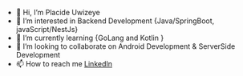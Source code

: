 - 👋 Hi, I’m Placide Uwizeye
- 👀 I’m interested in Backend Development {Java/SpringBoot, javaScript/NestJs}
- 🌱 I’m currently learning {GoLang and Kotlin } 
- 💞️ I’m looking to collaborate on Android Development & ServerSide Development
- 📫 How to reach me [ LinkedIn](https://www.linkedin.com/in/placide-hakizimana-06a04a217/)

<!---
Placideh/Placideh is a ✨ special ✨ repository because its `README.md` (this file) appears on your GitHub profile.
You can click the Preview link to take a look at your changes.
--->
